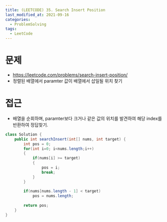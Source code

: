 ```yaml
---
title: (LEETCODE) 35. Search Insert Position
last_modified_at: 2021-09-16
categories: 
  - ProblemSolving
tags:
  - LeetCode
---
```

# 문제
- https://leetcode.com/problems/search-insert-position/
- 정렬된 배열에서 paramter 값이 배열에서 삽일될 위치 찾기

# 접근
- 배열을 순회하며, paramter보다 크거나 같은 값의 위치를 발견하여 해당 index를 반환하여 정답찾기.

```java
class Solution {
    public int searchInsert(int[] nums, int target) {
        int pos = 0;
        for(int i=0; i<nums.length;i++)
        {
            if(nums[i] >= target)
            {
                pos = i;
                break;
            }
        }
        
        if(nums[nums.length - 1] < target)
            pos = nums.length;
        
        return pos;
    }
}
```
